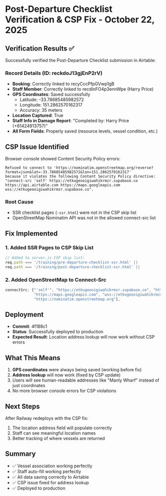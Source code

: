 # Post-Departure Checklist Verification & CSP Fix - October 22, 2025

## Verification Results ✅

Successfully verified the Post-Departure Checklist submission in Airtable:

### Record Details (ID: reckdoJ13gjEnP2rV)
- **Booking**: Correctly linked to recyCccPfpGVwp1gB
- **Staff Member**: Correctly linked to recdInFO4p3ennWpe (Harry Price)
- **GPS Coordinates**: Saved successfully
  - Latitude: -33.78685485982572
  - Longitude: 151.2862570162317
  - Accuracy: 35 meters
- **Location Captured**: True
- **Staff Info in Damage Report**: "Completed by: Harry Price (+61424913757)"
- **All Form Fields**: Properly saved (resource levels, vessel condition, etc.)

## CSP Issue Identified
Browser console showed Content Security Policy errors:
```
Refused to connect to 'https://nominatim.openstreetmap.org/reverse?format=json&lat=-33.78685485982572&lon=151.2862570162317' 
because it violates the following Content Security Policy directive: "connect-src 'self' https://etkugeooigiwahikrmzr.supabase.co 
https://api.airtable.com https://maps.googleapis.com wss://etkugeooigiwahikrmzr.supabase.co".
```

### Root Cause
- SSR checklist pages (`-ssr.html`) were not in the CSP skip list
- OpenStreetMap Nominatim API was not in the allowed connect-src list

## Fix Implemented
### 1. Added SSR Pages to CSP Skip List
```javascript
// Added to server.js CSP skip list:
req.path === '/training/pre-departure-checklist-ssr.html' ||
req.path === '/training/post-departure-checklist-ssr.html' ||
```

### 2. Added OpenStreetMap to Connect-Src
```javascript
connectSrc: ["'self'", "https://etkugeooigiwahikrmzr.supabase.co", "https://api.airtable.com", 
             "https://maps.googleapis.com", "wss://etkugeooigiwahikrmzr.supabase.co", 
             "https://nominatim.openstreetmap.org"],
```

## Deployment
- **Commit**: 4f188c1
- **Status**: Successfully deployed to production
- **Expected Result**: Location address lookup will now work without CSP errors

## What This Means
1. **GPS coordinates** were always being saved (working before fix)
2. **Address lookup** will now work (fixed by CSP update)
3. Users will see human-readable addresses like "Manly Wharf" instead of just coordinates
4. No more browser console errors for CSP violations

## Next Steps
After Railway redeploys with the CSP fix:
1. The location address field will populate correctly
2. Staff can see meaningful location names
3. Better tracking of where vessels are returned

## Summary
- ✅ Vessel association working perfectly
- ✅ Staff auto-fill working perfectly  
- ✅ All data saving correctly to Airtable
- ✅ CSP issue fixed for address lookup
- ✅ Deployed to production
